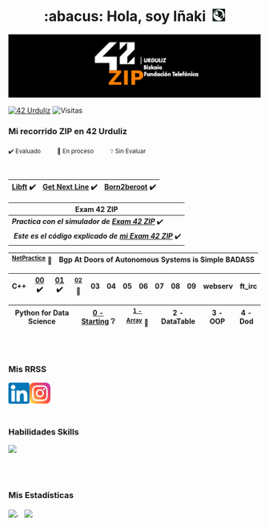 <div align="center">
  <h1 align="center">:abacus: Hola, soy Iñaki&nbsp;
  <img src="https://raw.githubusercontent.com/inakilastra/inakilastra/main/images/nautilus.png" alt="Nautilus" width="25" height="25"></h1>
</div>

![Banner (claro)](https://raw.githubusercontent.com/inakilastra/inakilastra/main/images/42ZIP_urduliz.png)



[![42 Urduliz](https://img.shields.io/badge/Urduliz-black?style=flat&logo=42&logoColor=white)](https://profile.intra.42.fr/users/ilastra-)
![Visitas](https://api.visitorbadge.io/api/visitors?path=https%3A%2F%2Fgithub.com%2Finakilastra%2Finakilastra&label=Visitas&countColor=%23d9e3f0&style=flat&labelStyle=lower)

### **Mi recorrido ZIP en 42 Urduliz**

<sub>:heavy_check_mark: Evaluado &nbsp;&nbsp;&nbsp;&nbsp;&nbsp;&nbsp;&nbsp;&nbsp; :construction: En proceso &nbsp;&nbsp;&nbsp;&nbsp;&nbsp;&nbsp;&nbsp;&nbsp; :grey_question: Sin Evaluar</sub>

<br />

| [Libft](https://github.com/inakilastra/Libft) :heavy_check_mark: | [Get Next Line](https://github.com/inakilastra/Get_Next_Line) :heavy_check_mark: | [Born2beroot](https://github.com/inakilastra/Born2beroot)  :heavy_check_mark: |
|---|---|---|

| **Exam 42 ZIP** |
|---|
| ***Practica con el simulador de [Exam 42 ZIP](https://github.com/inakilastra/ExamZIP)*** :heavy_check_mark: 
| ***Este es el código explicado de [mi Exam 42 ZIP](https://github.com/inakilastra/Mi_Exman_ZIP)*** :heavy_check_mark: 

| <sup>[NetPractice](https://github.com/inakilastra/NetPractice)</sup> :construction: | Bgp At Doors of Autonomous Systems is Simple BADASS |
|---|---|

| C++ | [00](https://github.com/inakilastra/CPP00) :heavy_check_mark: | [01](https://github.com/inakilastra/CPP01) :heavy_check_mark: | <sup>[02](https://github.com/inakilastra/CPP02)</sup> :construction: | 03 | 04 | 05 | 06 | 07 | 08 | 09 | webserv | ft_irc | 
|---|---|---|---|---|---|---|---|---|---|---|---|---|

| Python for Data Science | [0 - Starting](https://github.com/inakilastra/Python_for_Data_Science_0_Starting) :grey_question: | <sup>[1 - Array](https://github.com/inakilastra/Python_for_Data_Science_1_Array)</sup> :construction: | 2 - DataTable | 3 - OOP | 4 - Dod |
|---|---|---|---|---|---|

<br /><br />

<div align="left">
  <h3>Mis RRSS</h3>
  <a href="https://www.linkedin.com/in/inakilastra/">
    <img align="left" src="https://raw.githubusercontent.com/inakilastra/inakilastra/main/images/linkedin.svg" alt="icon | LinkedIn" width="42px"/>
  </a>
  &emsp;
  <a href="https://www.instagram.com/inakilastra">
    <img align="left" src="https://raw.githubusercontent.com/inakilastra/inakilastra/main/images/instagram.svg" alt="@inakilastra | Instagram" width="42px"/>
  </a>
</div>

<br /><br />

<div align="left">
  <h3>Habilidades Skills</h3>
    <a href="https://skillicons.dev">
    <img src="https://skillicons.dev/icons?i=github,c,windows,azure,powershell" />
  </a>
</div>
<div align="left">

<br /><br />

  <h3>Mis Estadísticas</h3>
  <a href="https://github.com/inakilastra/github-readme-stats">
    <img align="center" src="https://github-readme-stats.vercel.app/api?username=inakilastra&show_icons=true&theme=ambient_gradient&locale=es" />
  </a>
  &nbsp;&nbsp;
  <a href="https://github.com/inakilastra/convoychat">
    <img align="center" src="https://github-readme-stats.vercel.app/api/top-langs/?username=inakilastra&layout=compact&locale=es" />
  </a>
</div> 

<!--
**inakilastra/inakilastra** is a ✨ _special_ ✨ repository because its `README.md` (this file) appears on your GitHub profile.

Here are some ideas to get you started:

- 🔭 I’m currently working on ...
- 🌱 I’m currently learning ...
- 👯 I’m looking to collaborate on ...
- 🤔 I’m looking for help with ...
- 💬 Ask me about ...
- 📫 How to reach me: ...
- 😄 Pronouns: ...
- ⚡ Fun fact: ...
-->
